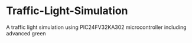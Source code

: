 # Traffic-Light-Simulation
A traffic light simulation using PIC24FV32KA302 microcontroller including advanced green
